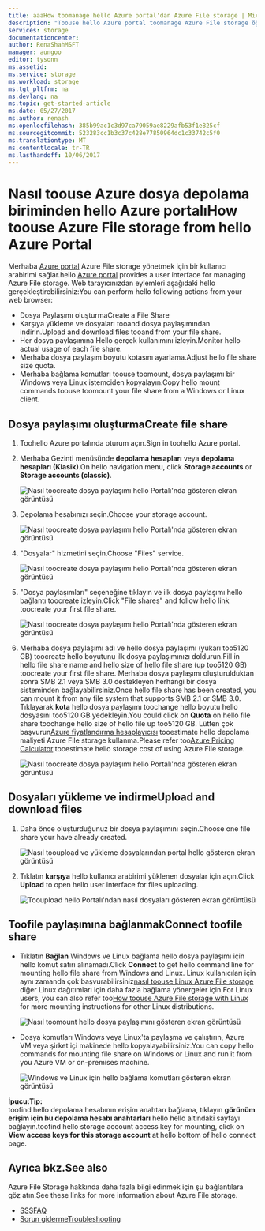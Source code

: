```yaml
---
title: aaaHow toomanage hello Azure portal'dan Azure File storage | Microsoft Docs
description: "Toouse hello Azure portal toomanage Azure File storage öğrenin."
services: storage
documentationcenter: 
author: RenaShahMSFT
manager: aungoo
editor: tysonn
ms.assetid: 
ms.service: storage
ms.workload: storage
ms.tgt_pltfrm: na
ms.devlang: na
ms.topic: get-started-article
ms.date: 05/27/2017
ms.author: renash
ms.openlocfilehash: 385b99ac1c3d97ca79059ae8229afb53f1e825cf
ms.sourcegitcommit: 523283cc1b3c37c428e77850964dc1c33742c5f0
ms.translationtype: MT
ms.contentlocale: tr-TR
ms.lasthandoff: 10/06/2017
---
```

# <a name="how-toouse-azure-file-storage-from-hello-azure-portal"></a><span data-ttu-id="df561-103">Nasıl toouse Azure dosya depolama biriminden hello Azure portalı</span><span class="sxs-lookup"><span data-stu-id="df561-103">How toouse Azure File storage from hello Azure Portal</span></span>
<span data-ttu-id="df561-104">Merhaba [Azure portal](https://portal.azure.com) Azure File storage yönetmek için bir kullanıcı arabirimi sağlar.</span><span class="sxs-lookup"><span data-stu-id="df561-104">hello [Azure portal](https://portal.azure.com) provides a user interface for managing Azure File storage.</span></span> <span data-ttu-id="df561-105">Web tarayıcınızdan eylemleri aşağıdaki hello gerçekleştirebilirsiniz:</span><span class="sxs-lookup"><span data-stu-id="df561-105">You can perform hello following actions from your web browser:</span></span>

* <span data-ttu-id="df561-106">Dosya Paylaşımı oluşturma</span><span class="sxs-lookup"><span data-stu-id="df561-106">Create a File Share</span></span>
* <span data-ttu-id="df561-107">Karşıya yükleme ve dosyaları tooand dosya paylaşımından indirin.</span><span class="sxs-lookup"><span data-stu-id="df561-107">Upload and download files tooand from your file share.</span></span>
* <span data-ttu-id="df561-108">Her dosya paylaşımına Hello gerçek kullanımını izleyin.</span><span class="sxs-lookup"><span data-stu-id="df561-108">Monitor hello actual usage of each file share.</span></span>
* <span data-ttu-id="df561-109">Merhaba dosya paylaşım boyutu kotasını ayarlama.</span><span class="sxs-lookup"><span data-stu-id="df561-109">Adjust hello file share size quota.</span></span>
* <span data-ttu-id="df561-110">Merhaba bağlama komutları toouse toomount, dosya paylaşımı bir Windows veya Linux istemciden kopyalayın.</span><span class="sxs-lookup"><span data-stu-id="df561-110">Copy hello mount commands toouse toomount your file share from a Windows or Linux client.</span></span>

## <a name="create-file-share"></a><span data-ttu-id="df561-111">Dosya paylaşımı oluşturma</span><span class="sxs-lookup"><span data-stu-id="df561-111">Create file share</span></span>
1. <span data-ttu-id="df561-112">Toohello Azure portalında oturum açın.</span><span class="sxs-lookup"><span data-stu-id="df561-112">Sign in toohello Azure portal.</span></span>
2. <span data-ttu-id="df561-113">Merhaba Gezinti menüsünde **depolama hesapları** veya **depolama hesapları (Klasik)**.</span><span class="sxs-lookup"><span data-stu-id="df561-113">On hello navigation menu, click **Storage accounts** or **Storage accounts (classic)**.</span></span>
    
    ![Nasıl toocreate dosya paylaşımı hello Portalı'nda gösteren ekran görüntüsü](media/storage-file-how-to-use-files-portal/use-files-portal-create-file-share1.png)

3. <span data-ttu-id="df561-115">Depolama hesabınızı seçin.</span><span class="sxs-lookup"><span data-stu-id="df561-115">Choose your storage account.</span></span>

    ![Nasıl toocreate dosya paylaşımı hello Portalı'nda gösteren ekran görüntüsü](media/storage-file-how-to-use-files-portal/use-files-portal-create-file-share2.png)

4. <span data-ttu-id="df561-117">"Dosyalar" hizmetini seçin.</span><span class="sxs-lookup"><span data-stu-id="df561-117">Choose "Files" service.</span></span>

    ![Nasıl toocreate dosya paylaşımı hello Portalı'nda gösteren ekran görüntüsü](media/storage-file-how-to-use-files-portal/use-files-portal-create-file-share3.png)

5. <span data-ttu-id="df561-119">"Dosya paylaşımları" seçeneğine tıklayın ve ilk dosya paylaşımı hello bağlantı toocreate izleyin.</span><span class="sxs-lookup"><span data-stu-id="df561-119">Click "File shares" and follow hello link toocreate your first file share.</span></span>

    ![Nasıl toocreate dosya paylaşımı hello Portalı'nda gösteren ekran görüntüsü](media/storage-file-how-to-use-files-portal/use-files-portal-create-file-share4.png)

6. <span data-ttu-id="df561-121">Merhaba dosya paylaşımı adı ve hello dosya paylaşımı (yukarı too5120 GB) toocreate hello boyutunu ilk dosya paylaşımınızı doldurun.</span><span class="sxs-lookup"><span data-stu-id="df561-121">Fill in hello file share name and hello size of hello file share (up too5120 GB) toocreate your first file share.</span></span> <span data-ttu-id="df561-122">Merhaba dosya paylaşımı oluşturulduktan sonra SMB 2.1 veya SMB 3.0 destekleyen herhangi bir dosya sisteminden bağlayabilirsiniz.</span><span class="sxs-lookup"><span data-stu-id="df561-122">Once hello file share has been created, you can mount it from any file system that supports SMB 2.1 or SMB 3.0.</span></span> <span data-ttu-id="df561-123">Tıklayarak **kota** hello dosya paylaşımı toochange hello boyutu hello dosyasını too5120 GB yedekleyin.</span><span class="sxs-lookup"><span data-stu-id="df561-123">You could click on **Quota** on hello file share toochange hello size of hello file up too5120 GB.</span></span> <span data-ttu-id="df561-124">Lütfen çok başvurun[Azure fiyatlandırma hesaplayıcısı](https://azure.microsoft.com/pricing/calculator/) tooestimate hello depolama maliyeti Azure File storage kullanma.</span><span class="sxs-lookup"><span data-stu-id="df561-124">Please refer too[Azure Pricing Calculator](https://azure.microsoft.com/pricing/calculator/) tooestimate hello storage cost of using Azure File storage.</span></span>

    ![Nasıl toocreate dosya paylaşımı hello Portalı'nda gösteren ekran görüntüsü](media/storage-file-how-to-use-files-portal/use-files-portal-create-file-share5.png)

## <a name="upload-and-download-files"></a><span data-ttu-id="df561-126">Dosyaları yükleme ve indirme</span><span class="sxs-lookup"><span data-stu-id="df561-126">Upload and download files</span></span>
1. <span data-ttu-id="df561-127">Daha önce oluşturduğunuz bir dosya paylaşımını seçin.</span><span class="sxs-lookup"><span data-stu-id="df561-127">Choose one file share your have already created.</span></span>

    ![Nasıl tooupload ve yükleme dosyalarından portal hello gösteren ekran görüntüsü](media/storage-file-how-to-use-files-portal/use-files-portal-upload-file1.png)

2. <span data-ttu-id="df561-129">Tıklatın **karşıya** hello kullanıcı arabirimi yüklenen dosyalar için açın.</span><span class="sxs-lookup"><span data-stu-id="df561-129">Click **Upload** to open hello user interface for files uploading.</span></span>

    ![Tooupload hello Portalı'ndan nasıl dosyaları gösteren ekran görüntüsü](media/storage-file-how-to-use-files-portal/use-files-portal-upload-file2.png)

## <a name="connect-toofile-share"></a><span data-ttu-id="df561-131">Toofile paylaşımına bağlanmak</span><span class="sxs-lookup"><span data-stu-id="df561-131">Connect toofile share</span></span>
-  <span data-ttu-id="df561-132">Tıklatın **Bağlan** Windows ve Linux bağlama hello dosya paylaşımı için hello komut satırı alınamadı.</span><span class="sxs-lookup"><span data-stu-id="df561-132">Click **Connect** to get hello command line for mounting hello file share from Windows and Linux.</span></span> <span data-ttu-id="df561-133">Linux kullanıcıları için aynı zamanda çok başvurabilirsiniz[nasıl toouse Linux Azure File storage](storage-how-to-use-files-linux.md) diğer Linux dağıtımları için daha fazla bağlama yönergeler için.</span><span class="sxs-lookup"><span data-stu-id="df561-133">For Linux users, you can also refer too[How toouse Azure File storage with Linux](storage-how-to-use-files-linux.md) for more mounting instructions for other Linux distributions.</span></span>

    ![Nasıl toomount hello dosya paylaşımını gösteren ekran görüntüsü](media/storage-file-how-to-use-files-portal/use-files-portal-connect.png)
-  <span data-ttu-id="df561-135">Dosya komutları Windows veya Linux'ta paylaşma ve çalıştırın, Azure VM veya şirket içi makinede hello kopyalayabilirsiniz.</span><span class="sxs-lookup"><span data-stu-id="df561-135">You can copy hello commands for mounting file share on Windows or Linux and run it from you Azure VM or on-premises machine.</span></span>

    ![Windows ve Linux için hello bağlama komutları gösteren ekran görüntüsü](media/storage-file-how-to-use-files-portal/use-files-portal-show-mount-commands.png)

<span data-ttu-id="df561-137">**İpucu:**</span><span class="sxs-lookup"><span data-stu-id="df561-137">**Tip:**</span></span>  
<span data-ttu-id="df561-138">toofind hello depolama hesabının erişim anahtarı bağlama, tıklayın **görünüm erişim için bu depolama hesabı anahtarları** hello hello altındaki sayfayı bağlayın.</span><span class="sxs-lookup"><span data-stu-id="df561-138">toofind hello storage account access key for mounting, click on **View access keys for this storage account** at hello bottom of hello connect page.</span></span>

## <a name="see-also"></a><span data-ttu-id="df561-139">Ayrıca bkz.</span><span class="sxs-lookup"><span data-stu-id="df561-139">See also</span></span>
<span data-ttu-id="df561-140">Azure File Storage hakkında daha fazla bilgi edinmek için şu bağlantılara göz atın.</span><span class="sxs-lookup"><span data-stu-id="df561-140">See these links for more information about Azure File storage.</span></span>

* [<span data-ttu-id="df561-141">SSS</span><span class="sxs-lookup"><span data-stu-id="df561-141">FAQ</span></span>](storage-files-faq.md)
* [<span data-ttu-id="df561-142">Sorun giderme</span><span class="sxs-lookup"><span data-stu-id="df561-142">Troubleshooting</span></span>](storage-troubleshoot-file-connection-problems.md)